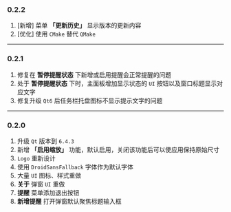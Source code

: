 ### 0.2.2

1. [新增] 菜单 **「更新历史」** 显示版本的更新内容
2. [优化] 使用 `CMake` 替代 `QMake`

---

### 0.2.1

1. 修复在 **暂停提醒状态** 下新增或启用提醒会正常提醒的问题
2. 处于 **暂停提醒状态** 下时，主面板增加显示状态的 `UI` 按钮以及窗口标题显示对应文字
3. 修复升级 `Qt6` 后任务栏托盘图标不显示提示文字的问题

---

### 0.2.0

1. 升级 `Qt` 版本到 `6.4.3`
2. 新增 **「启用缩放」** 功能，默认启用，关闭该功能后可以使应用保持原始尺寸
3. `Logo` 重新设计
4. 使用 `DroidSansFallback` 字体作为默认字体
5. 大量 `UI` 图标、样式重做
6. **关于** 弹窗 `UI` 重做
7. **提醒** 菜单添加退出按钮
8. **新增提醒** 打开弹窗默认聚焦标题输入框
